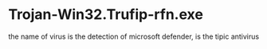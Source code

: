 # Trojan-Win32.Trufip-rfn.exe
the name of virus is the detection of microsoft defender, is the tipic antivirus
